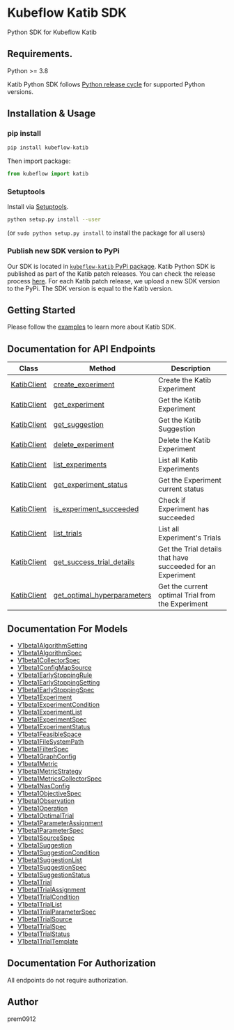 # Kubeflow Katib SDK

Python SDK for Kubeflow Katib

## Requirements.

Python >= 3.8

Katib Python SDK follows [Python release cycle](https://devguide.python.org/versions/#python-release-cycle)
for supported Python versions.

## Installation & Usage

### pip install

```sh
pip install kubeflow-katib
```

Then import package:

```python
from kubeflow import katib
```

### Setuptools

Install via [Setuptools](http://pypi.python.org/pypi/setuptools).

```sh
python setup.py install --user
```

(or `sudo python setup.py install` to install the package for all users)

### Publish new SDK version to PyPi

Our SDK is located in [`kubeflow-katib` PyPi package](https://pypi.org/project/kubeflow-katib/).
Katib Python SDK is published as part of the Katib patch releases.
You can check the release process [here](../../../scripts/v1beta1/release.sh).
For each Katib patch release, we upload a new SDK version to the PyPi.
The SDK version is equal to the Katib version.

## Getting Started

Please follow the [examples](../../../examples/v1beta1/sdk) to learn more about Katib SDK.

## Documentation for API Endpoints

| Class                 | Method                                 | Description                                                 |
| --------------------- | -------------------------------------- | ----------------------------------------------------------- |
| [KatibClient][client] | [create_experiment][create]            | Create the Katib Experiment                                 |
| [KatibClient][client] | [get_experiment][get_e]                | Get the Katib Experiment                                    |
| [KatibClient][client] | [get_suggestion][get_s]                | Get the Katib Suggestion                                    |
| [KatibClient][client] | [delete_experiment][delete]            | Delete the Katib Experiment                                 |
| [KatibClient][client] | [list_experiments][list_e]             | List all Katib Experiments                                  |
| [KatibClient][client] | [get_experiment_status][get_status]    | Get the Experiment current status                           |
| [KatibClient][client] | [is_experiment_succeeded][is_suc]      | Check if Experiment has succeeded                           |
| [KatibClient][client] | [list_trials][list_t]                  | List all Experiment's Trials                                |
| [KatibClient][client] | [get_success_trial_details][get_suc_t] | Get the Trial details that have succeeded for an Experiment |
| [KatibClient][client] | [get_optimal_hyperparameters][opt_hp]  | Get the current optimal Trial from the Experiment           |

[client]: docs/KatibClient.md
[create]: docs/KatibClient.md#create_experiment
[get_e]: docs/KatibClient.md#get_experiment
[get_s]: docs/KatibClient.md#get_suggestion
[delete]: docs/KatibClient.md#delete_experiment
[list_e]: docs/KatibClient.md#list_experiments
[get_status]: docs/KatibClient.md#get_experiment_status
[is_suc]: docs/KatibClient.md#is_experiment_succeeded
[list_t]: docs/KatibClient.md#list_trials
[get_suc_t]: docs/KatibClient.md#get_success_trial_details
[opt_hp]: docs/KatibClient.md#get_optimal_hyperparameters

## Documentation For Models

- [V1beta1AlgorithmSetting](docs/V1beta1AlgorithmSetting.md)
- [V1beta1AlgorithmSpec](docs/V1beta1AlgorithmSpec.md)
- [V1beta1CollectorSpec](docs/V1beta1CollectorSpec.md)
- [V1beta1ConfigMapSource](docs/V1beta1ConfigMapSource.md)
- [V1beta1EarlyStoppingRule](docs/V1beta1EarlyStoppingRule.md)
- [V1beta1EarlyStoppingSetting](docs/V1beta1EarlyStoppingSetting.md)
- [V1beta1EarlyStoppingSpec](docs/V1beta1EarlyStoppingSpec.md)
- [V1beta1Experiment](docs/V1beta1Experiment.md)
- [V1beta1ExperimentCondition](docs/V1beta1ExperimentCondition.md)
- [V1beta1ExperimentList](docs/V1beta1ExperimentList.md)
- [V1beta1ExperimentSpec](docs/V1beta1ExperimentSpec.md)
- [V1beta1ExperimentStatus](docs/V1beta1ExperimentStatus.md)
- [V1beta1FeasibleSpace](docs/V1beta1FeasibleSpace.md)
- [V1beta1FileSystemPath](docs/V1beta1FileSystemPath.md)
- [V1beta1FilterSpec](docs/V1beta1FilterSpec.md)
- [V1beta1GraphConfig](docs/V1beta1GraphConfig.md)
- [V1beta1Metric](docs/V1beta1Metric.md)
- [V1beta1MetricStrategy](docs/V1beta1MetricStrategy.md)
- [V1beta1MetricsCollectorSpec](docs/V1beta1MetricsCollectorSpec.md)
- [V1beta1NasConfig](docs/V1beta1NasConfig.md)
- [V1beta1ObjectiveSpec](docs/V1beta1ObjectiveSpec.md)
- [V1beta1Observation](docs/V1beta1Observation.md)
- [V1beta1Operation](docs/V1beta1Operation.md)
- [V1beta1OptimalTrial](docs/V1beta1OptimalTrial.md)
- [V1beta1ParameterAssignment](docs/V1beta1ParameterAssignment.md)
- [V1beta1ParameterSpec](docs/V1beta1ParameterSpec.md)
- [V1beta1SourceSpec](docs/V1beta1SourceSpec.md)
- [V1beta1Suggestion](docs/V1beta1Suggestion.md)
- [V1beta1SuggestionCondition](docs/V1beta1SuggestionCondition.md)
- [V1beta1SuggestionList](docs/V1beta1SuggestionList.md)
- [V1beta1SuggestionSpec](docs/V1beta1SuggestionSpec.md)
- [V1beta1SuggestionStatus](docs/V1beta1SuggestionStatus.md)
- [V1beta1Trial](docs/V1beta1Trial.md)
- [V1beta1TrialAssignment](docs/V1beta1TrialAssignment.md)
- [V1beta1TrialCondition](docs/V1beta1TrialCondition.md)
- [V1beta1TrialList](docs/V1beta1TrialList.md)
- [V1beta1TrialParameterSpec](docs/V1beta1TrialParameterSpec.md)
- [V1beta1TrialSource](docs/V1beta1TrialSource.md)
- [V1beta1TrialSpec](docs/V1beta1TrialSpec.md)
- [V1beta1TrialStatus](docs/V1beta1TrialStatus.md)
- [V1beta1TrialTemplate](docs/V1beta1TrialTemplate.md)

## Documentation For Authorization

All endpoints do not require authorization.

## Author

prem0912
